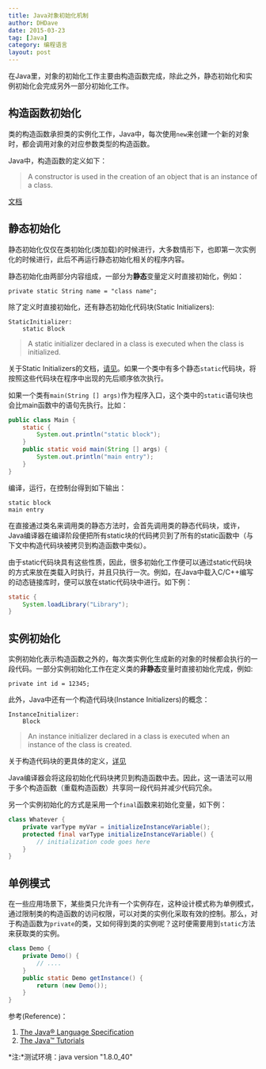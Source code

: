 ```yaml
---
title: Java对象初始化机制
author: DHDave
date: 2015-03-23
tag: [Java]
category: 编程语言
layout: post
---
```


在Java里，对象的初始化工作主要由构造函数完成，除此之外，静态初始化和实例初始化会完成另外一部分初始化工作。

构造函数初始化
---------------

类的构造函数承担类的实例化工作，Java中，每次使用`new`来创建一个新的对象时，都会调用对象的对应参数类型的构造函数。

Java中，构造函数的定义如下：

> A constructor is used in the creation of an object that is an instance of a class.

[文档](http://docs.oracle.com/javase/specs/jls/se8/html/jls-8.html#jls-8.8)

<!--more-->

静态初始化
----------

静态初始化仅仅在类初始化(类加载)的时候进行，大多数情形下，也即第一次实例化的时候进行，此后不再运行静态初始化相关的程序内容。

静态初始化由两部分内容组成，一部分为**静态**变量定义时直接初始化，例如：

    private static String name = "class name";

除了定义时直接初始化，还有静态初始化代码块(Static Initializers):

    StaticInitializer:
        static Block

> A static initializer declared in a class is executed when the class is initialized.

关于Static Initializers的文档，[请见](http://docs.oracle.com/javase/specs/jls/se8/html/jls-8.html#jls-8.6)。如果一个类中有多个静态`static`代码块，将按照这些代码块在程序中出现的先后顺序依次执行。

如果一个类有`main(String [] args)`作为程序入口，这个类中的`static`语句块也会比main函数中的语句先执行。比如：

```java
public class Main {
    static {
        System.out.println("static block");
    }
    public static void main(String [] args) {
        System.out.println("main entry");
    }
}
```

编译，运行，在控制台得到如下输出：

    static block
    main entry

在直接通过类名来调用类的静态方法时，会首先调用类的静态代码块，或许，Java编译器在编译阶段便把所有static块的代码拷贝到了所有的static函数中（与下文中构造代码块被拷贝到构造函数中类似）。

由于static代码块具有这些性质，因此，很多初始化工作便可以通过static代码块的方式来放在类载入时执行，并且只执行一次。例如，在Java中载入C/C++编写的动态链接库时，便可以放在static代码块中进行。如下例：

```java
static {
    System.loadLibrary("Library");
}
```

实例初始化
----------

实例初始化表示构造函数之外的，每次类实例化生成新的对象的时候都会执行的一段代码。一部分实例初始化工作在定义类的**非静态**变量时直接初始化完成，例如:

    private int id = 12345;

此外，Java中还有一个构造代码块(Instance Initializers)的概念：

    InstanceInitializer:
        Block

> An instance initializer declared in a class is executed when an instance of the class is created.

关于构造代码块的更具体的定义，[详见](http://docs.oracle.com/javase/specs/jls/se8/html/jls-8.html#jls-8.6)

Java编译器会将这段初始化代码块拷贝到构造函数中去。因此，这一语法可以用于多个构造函数（重载构造函数）共享同一段代码并减少代码冗余。

另一个实例初始化的方式是采用一个`final`函数来初始化变量，如下例：

```java
class Whatever {
    private varType myVar = initializeInstanceVariable();       
    protected final varType initializeInstanceVariable() {
        // initialization code goes here
    }
}
```

单例模式
---------

在一些应用场景下，某些类只允许有一个实例存在，这种设计模式称为单例模式，通过限制类的构造函数的访问权限，可以对类的实例化采取有效的控制。那么，对于构造函数为`private`的类，又如何得到类的实例呢？这时便需要用到`static`方法来获取类的实例。

```java
class Demo {
    private Demo() {
        // ....
    }
    public static Demo getInstance() {
        return (new Demo());
    }
}
```

参考(Reference)：

1. [The Java® Language Specification](http://docs.oracle.com/javase/specs/jls/se8/html/index.html)
2. [The Java™ Tutorials](http://docs.oracle.com/javase/tutorial/java/javaOO/initial.html)


*注:*测试环境：java version "1.8.0_40"

